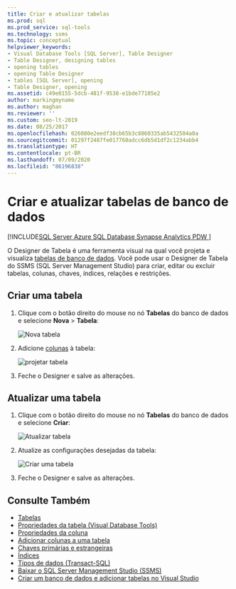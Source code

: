 ```yaml
---
title: Criar e atualizar tabelas
ms.prod: sql
ms.prod_service: sql-tools
ms.technology: ssms
ms.topic: conceptual
helpviewer_keywords:
- Visual Database Tools [SQL Server], Table Designer
- Table Designer, designing tables
- opening tables
- opening Table Designer
- tables [SQL Server], opening
- Table Designer, opening
ms.assetid: c49e0155-5dcb-481f-9538-e1bde77105e2
author: markingmyname
ms.author: maghan
ms.reviewer: ''
ms.custom: seo-lt-2019
ms.date: 08/25/2017
ms.openlocfilehash: 026080e2eedf38cb65b3c8860335ab5432504a0a
ms.sourcegitcommit: 01297f2487fe017760adcc6db5d1df2c1234abb4
ms.translationtype: HT
ms.contentlocale: pt-BR
ms.lasthandoff: 07/09/2020
ms.locfileid: "86196838"
---
```

# <a name="create-and-update-database-tables"></a>Criar e atualizar tabelas de banco de dados

[!INCLUDE[SQL Server Azure SQL Database Synapse Analytics PDW ](../../includes/applies-to-version/sql-asdb-asdbmi-asa-pdw.md)]

O Designer de Tabela é uma ferramenta visual na qual você projeta e visualiza [tabelas de banco de dados](../../relational-databases/tables/tables.md). Você pode usar o Designer de Tabela do SSMS (SQL Server Management Studio) para criar, editar ou excluir tabelas, colunas, chaves, índices, relações e restrições.  

## <a name="create-a-table"></a>Criar uma tabela

1. Clique com o botão direito do mouse no nó **Tabelas** do banco de dados e selecione **Nova** > **Tabela**:

    ![Nova tabela](../media/design-tables/new-table.png)

2. Adicione [colunas](column-properties-visual-database-tools.md) à tabela:

    ![projetar tabela](../media/design-tables/new-table2.png)

3. Feche o Designer e salve as alterações.

## <a name="update-a-table"></a>Atualizar uma tabela

1. Clique com o botão direito do mouse no nó **Tabelas** do banco de dados e selecione **Criar**:

    ![Atualizar tabela](../media/design-tables/update-table.png)

2. Atualize as configurações desejadas da tabela:

    ![Criar uma tabela](../media/design-tables/update-table2.png)

3. Feche o Designer e salve as alterações.

## <a name="see-also"></a>Consulte Também

- [Tabelas](../../relational-databases/tables/tables.md)
- [Propriedades da tabela &#40;Visual Database Tools&#41;](../../ssms/visual-db-tools/table-properties-visual-database-tools.md)
- [Propriedades da coluna](column-properties-visual-database-tools.md)
- [Adicionar colunas a uma tabela](../../relational-databases/tables/add-columns-to-a-table-database-engine.md)
- [Chaves primárias e estrangeiras](../../relational-databases/tables/primary-and-foreign-key-constraints.md)
- [Índices](../../relational-databases/indexes/indexes.md)
- [Tipos de dados (Transact-SQL)](../../t-sql/data-types/data-types-transact-sql.md)
- [Baixar o SQL Server Management Studio (SSMS)](../download-sql-server-management-studio-ssms.md)
- [Criar um banco de dados e adicionar tabelas no Visual Studio](/visualstudio/data-tools/create-a-sql-database-by-using-a-designer)

